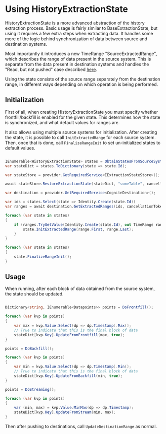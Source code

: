 # Using HistoryExtractionState

HistoryExtractionState is a more advanced abstraction of the history extraction process. Basic usage is fairly similar to BaseExtractionState, but using it requires a few extra steps when extracting data. It handles some more of the logic behind synchronization of data between source and destination systems.

Most importantly it introduces a new TimeRange "SourceExtractedRange", which describes the range of data present in the source system. This is separate from the data present in destination systems and handles the "Read, but not pushed" case described [here](state-store.md).

Using the state consists of the source range separately from the destination range, in different ways depending on which operation is being performed.

## Initialization

First of all, when creating HistoryExtractionState you must specify whether frontfill/backfill is enabled for the given state. This determines how the state is synchronized, and what default values for ranges are.

It also allows using multiple source systems for initialization. After creating the state, it is possible to call `InitExtractedRange` for each source system. Then, once that is done, call `FinalizeRangeInit` to set un-initialized states to default values.

```c#

IEnumerable<HistoryExtractionState> states = ObtainStatesFromSourceSystem();
var stateDict = states.ToDictionary(state => state.Id);

var stateStore = provider.GetRequiredService<IExtractionStateStore>();

await stateStore.RestoreExtractionState(stateDict, "someTable", cancellationToken);

var destination = provider.GetRequiredService<CogniteDestination>();

var ids = states.Select(state => Identity.Create(state.Id))
var ranges = await destination.GetExtractedRanges(ids, cancellationToken);

foreach (var state in states)
{
    if (ranges.TryGetValue(Identity.Create(state.Id), out TimeRange range)) {
        state.InitExtractedRange(range.First, range.Last);
    }
}

foreach (var state in states)
{
    state.FinalizeRangeInit();
}
```

## Usage

When running, after each block of data obtained from the source system, the state should be updated.

```c#

Dictionary<string, IEnumerable<Datapoints>> points = DoFrontfill();

foreach (var kvp in points)
{
    var max = kvp.Value.Select(dp => dp.Timestamp).Max();
    // True to indicate that this is the final block of data
    stateDict[kvp.Key].UpdateFromFrontfill(max, true);
}

points = DoBackfill();

foreach (var kvp in points)
{
    var min = kvp.Value.Select(dp => dp.Timestamp).Min();
    // True to indicate that this is the final block of data
    stateDict[kvp.Key].UpdateFromBackfill(min, true);
}

points = DoStreaming();

foreach (var kvp in points)
{
    var (min, max) = kvp.Value.MinMax(dp => dp.Timestamp);
    stateDict[kvp.Key].UpdateFromStream(min, max);
}
```

Then after pushing to destinations, call `UpdateDestinationRange` as normal.
